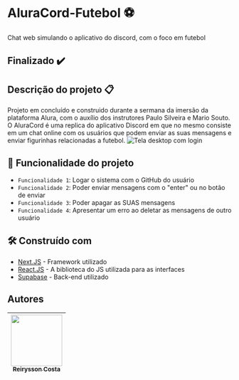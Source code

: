 # AluraCord-Futebol ⚽
Chat web simulando o aplicativo do discord, com o foco em futebol

## Finalizado ✔️

## Descrição do projeto 📋
Projeto em concluído e construido durante a sermana da imersão da plataforma Alura, com o auxílio dos instrutores Paulo Silveira e Mario Souto. O AluraCord é uma replica do aplicativo Discord em que no mesmo consiste em um chat online com os usuários que podem enviar as suas mensagens e enviar figurinhas relacionadas a futebol.
![Tela desktop com login](https://user-images.githubusercontent.com/92035697/158091033-b5f398a9-d3c6-4fe7-9e3f-1e8ab6b3d98c.png)

## 🔨 Funcionalidade do projeto
- `Funcionalidade 1`: Logar o sistema com o GitHub do usuário
- `Funcionalidade 2`: Poder enviar mensagens com o "enter" ou no botão de enviar
- `Funcionalidade 3`: Poder apagar as SUAS mensagens
- `Funcionalidade 4`: Apresentar um erro ao deletar as mensagens de outro usuário

## 🛠️ Construído com
* [Next.JS](https://nextjs.org/) - Framework utilizado
* [React.JS](https://pt-br.reactjs.org/) - A biblioteca do JS utilizada para as interfaces
* [Supabase](https://supabase.com/) - Back-end utilizado 

## Autores

| [<img src="https://avatars.githubusercontent.com/u/92035697?v=4" width=115><br><sub>Reirysson Costa</sub>](https://github.com/reirysson) | 
| :---: |
